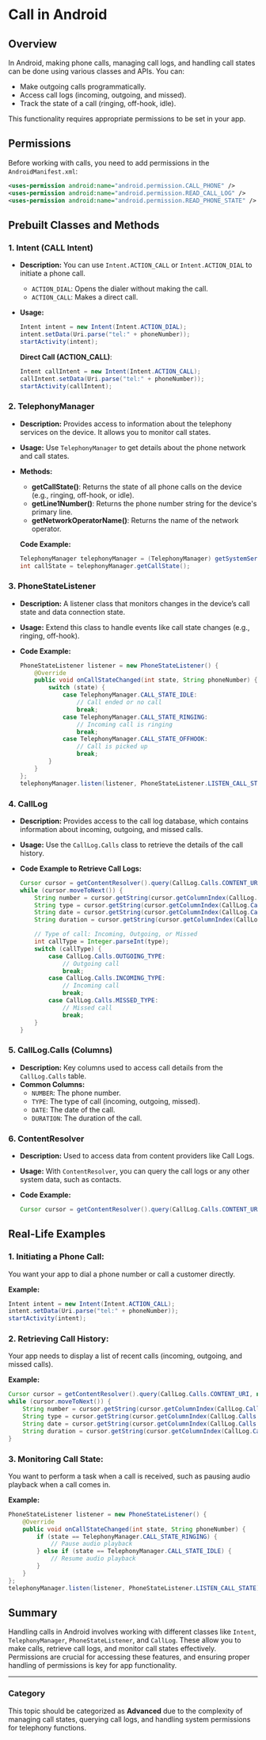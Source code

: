 # Call in Android

## Overview

In Android, making phone calls, managing call logs, and handling call states can be done using various classes and APIs. You can:
- Make outgoing calls programmatically.
- Access call logs (incoming, outgoing, and missed).
- Track the state of a call (ringing, off-hook, idle).
  
This functionality requires appropriate permissions to be set in your app.

## Permissions

Before working with calls, you need to add permissions in the `AndroidManifest.xml`:
```xml
<uses-permission android:name="android.permission.CALL_PHONE" />
<uses-permission android:name="android.permission.READ_CALL_LOG" />
<uses-permission android:name="android.permission.READ_PHONE_STATE" />
```

## Prebuilt Classes and Methods

### 1. **Intent (CALL Intent)**
- **Description:** You can use `Intent.ACTION_CALL` or `Intent.ACTION_DIAL` to initiate a phone call.
  - `ACTION_DIAL`: Opens the dialer without making the call.
  - `ACTION_CALL`: Makes a direct call.
  
- **Usage:**
  ```java
  Intent intent = new Intent(Intent.ACTION_DIAL);
  intent.setData(Uri.parse("tel:" + phoneNumber));
  startActivity(intent);
  ```

  **Direct Call (ACTION_CALL)**:
  ```java
  Intent callIntent = new Intent(Intent.ACTION_CALL);
  callIntent.setData(Uri.parse("tel:" + phoneNumber));
  startActivity(callIntent);
  ```

### 2. **TelephonyManager**
- **Description:** Provides access to information about the telephony services on the device. It allows you to monitor call states.
- **Usage:** Use `TelephonyManager` to get details about the phone network and call states.
  
- **Methods:**
  - **getCallState()**: Returns the state of all phone calls on the device (e.g., ringing, off-hook, or idle).
  - **getLine1Number()**: Returns the phone number string for the device's primary line.
  - **getNetworkOperatorName()**: Returns the name of the network operator.

  **Code Example:**
  ```java
  TelephonyManager telephonyManager = (TelephonyManager) getSystemService(Context.TELEPHONY_SERVICE);
  int callState = telephonyManager.getCallState();
  ```

### 3. **PhoneStateListener**
- **Description:** A listener class that monitors changes in the device’s call state and data connection state.
- **Usage:** Extend this class to handle events like call state changes (e.g., ringing, off-hook).

- **Code Example:**
  ```java
  PhoneStateListener listener = new PhoneStateListener() {
      @Override
      public void onCallStateChanged(int state, String phoneNumber) {
          switch (state) {
              case TelephonyManager.CALL_STATE_IDLE:
                  // Call ended or no call
                  break;
              case TelephonyManager.CALL_STATE_RINGING:
                  // Incoming call is ringing
                  break;
              case TelephonyManager.CALL_STATE_OFFHOOK:
                  // Call is picked up
                  break;
          }
      }
  };
  telephonyManager.listen(listener, PhoneStateListener.LISTEN_CALL_STATE);
  ```

### 4. **CallLog**
- **Description:** Provides access to the call log database, which contains information about incoming, outgoing, and missed calls.
- **Usage:** Use the `CallLog.Calls` class to retrieve the details of the call history.

- **Code Example to Retrieve Call Logs:**
  ```java
  Cursor cursor = getContentResolver().query(CallLog.Calls.CONTENT_URI, null, null, null, null);
  while (cursor.moveToNext()) {
      String number = cursor.getString(cursor.getColumnIndex(CallLog.Calls.NUMBER));
      String type = cursor.getString(cursor.getColumnIndex(CallLog.Calls.TYPE));
      String date = cursor.getString(cursor.getColumnIndex(CallLog.Calls.DATE));
      String duration = cursor.getString(cursor.getColumnIndex(CallLog.Calls.DURATION));

      // Type of call: Incoming, Outgoing, or Missed
      int callType = Integer.parseInt(type);
      switch (callType) {
          case CallLog.Calls.OUTGOING_TYPE:
              // Outgoing call
              break;
          case CallLog.Calls.INCOMING_TYPE:
              // Incoming call
              break;
          case CallLog.Calls.MISSED_TYPE:
              // Missed call
              break;
      }
  }
  ```

### 5. **CallLog.Calls (Columns)**

- **Description:** Key columns used to access call details from the `CallLog.Calls` table.
- **Common Columns:**
  - `NUMBER`: The phone number.
  - `TYPE`: The type of call (incoming, outgoing, missed).
  - `DATE`: The date of the call.
  - `DURATION`: The duration of the call.

### 6. **ContentResolver**
- **Description:** Used to access data from content providers like Call Logs.
- **Usage:** With `ContentResolver`, you can query the call logs or any other system data, such as contacts.

- **Code Example:**
  ```java
  Cursor cursor = getContentResolver().query(CallLog.Calls.CONTENT_URI, null, null, null, null);
  ```

## Real-Life Examples

### 1. **Initiating a Phone Call:**
   You want your app to dial a phone number or call a customer directly.

   **Example:**
   ```java
   Intent intent = new Intent(Intent.ACTION_CALL);
   intent.setData(Uri.parse("tel:" + phoneNumber));
   startActivity(intent);
   ```

### 2. **Retrieving Call History:**
   Your app needs to display a list of recent calls (incoming, outgoing, and missed calls).

   **Example:**
   ```java
   Cursor cursor = getContentResolver().query(CallLog.Calls.CONTENT_URI, null, null, null, null);
   while (cursor.moveToNext()) {
       String number = cursor.getString(cursor.getColumnIndex(CallLog.Calls.NUMBER));
       String type = cursor.getString(cursor.getColumnIndex(CallLog.Calls.TYPE));
       String date = cursor.getString(cursor.getColumnIndex(CallLog.Calls.DATE));
       String duration = cursor.getString(cursor.getColumnIndex(CallLog.Calls.DURATION));
   }
   ```

### 3. **Monitoring Call State:**
   You want to perform a task when a call is received, such as pausing audio playback when a call comes in.

   **Example:**
   ```java
   PhoneStateListener listener = new PhoneStateListener() {
       @Override
       public void onCallStateChanged(int state, String phoneNumber) {
           if (state == TelephonyManager.CALL_STATE_RINGING) {
               // Pause audio playback
           } else if (state == TelephonyManager.CALL_STATE_IDLE) {
               // Resume audio playback
           }
       }
   };
   telephonyManager.listen(listener, PhoneStateListener.LISTEN_CALL_STATE);
   ```

## Summary

Handling calls in Android involves working with different classes like `Intent`, `TelephonyManager`, `PhoneStateListener`, and `CallLog`. These allow you to make calls, retrieve call logs, and monitor call states effectively. Permissions are crucial for accessing these features, and ensuring proper handling of permissions is key for app functionality.

---

### Category

This topic should be categorized as **Advanced** due to the complexity of managing call states, querying call logs, and handling system permissions for telephony functions.
